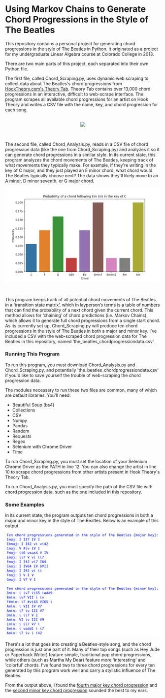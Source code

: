 # Using Markov Chains to Generate Chord Progressions in the Style of The Beatles

This repository contains a personal project for generating chord progressions in the style of The Beatles in Python. It originated as a project for my undergraduate Linear Algebra course at Colorado College in 2013. 

There are two main parts of this project, each separated into their own Python file. 

The first file, called Chord_Scraping.py, uses dynamic web scraping to collect data about The Beatles's chord progressions from [HookTheory.com's Theory Tab](https://www.hooktheory.com/theorytab/index). Theory Tab contains over 13,000 chord progressions in an interactive, difficult to web-scrape interface. The program scrapes all available chord progressions for an artist on Hook Theory and writes a CSV file with the name, key, and chord progression for each song.  
<br>
<p align="center">
<img src="https://www.hooktheory.com/images/controllers/press/TT-1.jpg"width="700">
</p>
<br>

The second file, called Chord_Analysis.py, reads in a CSV file of chord progression data (like the one from Chord_Scraping.py) and analyzes it so it can generate chord progressions in a similar style. In its current state, this program analyzes the chord movements of The Beatles, keeping track of what movements they typically make. For example, if they're writing in the key of C major, and they just played an E minor chord, what chord would The Beatles typically choose next? The data shows they'll likely move to an A minor, D minor seventh, or G major chord. 

<p align="center">
  <img src='https://raw.githubusercontent.com/connorobrien/BeatlesStyleChordProgressions/main/Em_in_C_probabilities.png' width="700">
</p>
<br>

This program keeps track of all potential chord movements of The Beatles in a ‘transition state matrix’, which in layperson’s terms is a table of numbers that can find the probability of a next chord given the current chord. This method allows for ‘chaining’ of chord predictions (i.e. Markov Chains), which allows it to generate full chord progressions from a single start chord. As its currently set up, Chord_Scraping.py will produce ten chord progressions in the style of The Beatles in both a major and minor key. I’ve included a CSV with the web-scraped chord progression data for The Beatles in this repository, named ‘the_beatles_chordprogressiondata.csv’.

<h3>Running This Program</h3>

To run this program, you must download Chord_Analysis.py and Chord_Scraping.py, and potentially 'the_beatles_chordprogressiondata.csv' if you'd like to save yourself the trouble of web-scraping the chord progression data.

The modules necessary to run these two files are common, many of which are default libraries. You'll need:

<ul>
<li>Beautiful Soup (bs4)</li>
<li>Collections</li>
<li>CSV</li>
<li>Numpy</li>
<li>Pandas</li>
<li>Random</li>
<li>Requests</li>
<li>Regex</li>
<li>Selenium with Chrome Driver</li>
<li>Time</li>
</ul>

To run Chord_Scraping.py, you must set the location of your Selenium Chrome Driver as the PATH in line 12. You can also change the artist in line 10 to scrape chord progressions from other artists present in Hook Theory's Theory Tab. 

To run Chord_Analysis.py, you must specify the path of the CSV file with chord progression data, such as the one included in this repository. 

<h3>Some Examples</h3>

In its current state, the program outputs ten chord progressions in both a major and minor key in the style of The Beatles. Below is an example of this output.

<p align="center">
  <img src='https://raw.githubusercontent.com/connorobrien/BeatlesStyleChordProgressions/main/Output_Example.png' width="500">
</p>

There's a lot that goes into creating a Beatles-style song, and the chord progression is just one part of it. Many of their top songs (such as Hey Jude or Paperback Writer) feature simple, traditional pop chord progressions, while others (such as Martha My Dear) feature more 'interesting' and 'colorful' chords. I've found two to three chord progressions for every ten generated by this program work well and carry a stylistic influence of The Beatles.

From the output above, I found the [fourth major key chord progression](https://soundcloud.com/user-756588720/major-progression-example/s-Q9LKIETPRIf) and the [second minor key chord progression](https://soundcloud.com/user-756588720/minor-progression-example-2/s-gU94XnnMNIk) sounded the best to my ears. 


